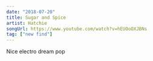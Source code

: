 ```yaml
---
date: "2018-07-20"
title: Sugar and Spice
artist: Hatchie
songUrl: https://www.youtube.com/watch?v=hEUOoOXJBNs
tag: ["new find"]
---
```


Nice electro dream pop
